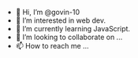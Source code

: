 - 👋 Hi, I’m @govin-10
- 👀 I’m interested in web dev.
- 🌱 I’m currently learning JavaScript.
- 💞️ I’m looking to collaborate on ...
- 📫 How to reach me ...

<!---
govin-10/govin-10 is a ✨ special ✨ repository because its `README.md` (this file) appears on your GitHub profile.
You can click the Preview link to take a look at your changes.
--->
